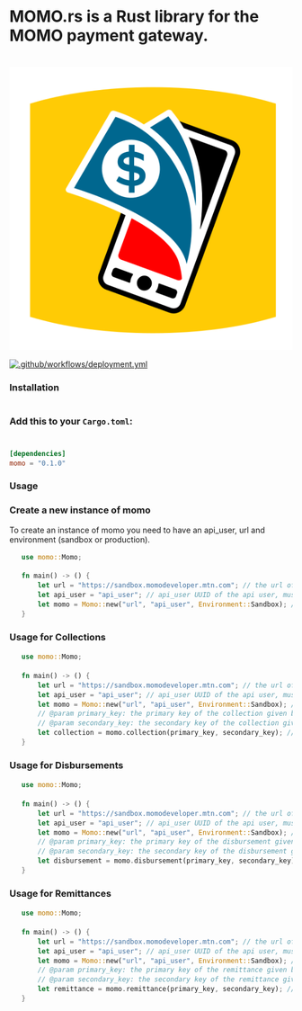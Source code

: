 # MOMO.rs is a Rust library for the MOMO payment gateway.
#
<p align="center">
  <img src="https://github.com/Bourse-numerique-d-afrique/momo.rs/blob/master/images/BrandGuid-mtnmomo.svg" alt="MOMO logo">
</p>

[![.github/workflows/deployment.yml](https://github.com/Bourse-numerique-d-afrique/momo.rs/actions/workflows/deployment.yml/badge.svg)](https://github.com/Bourse-numerique-d-afrique/momo.rs/actions/workflows/deployment.yml)

### Installation
#
### Add this to your `Cargo.toml`:
#
```toml
[dependencies]
momo = "0.1.0"
```

### Usage
### Create a new instance of momo
To create an instance of momo you need to have an api_user, url and environment (sandbox or production).
 ```rust
    use momo::Momo;

    fn main() -> () {
        let url = "https://sandbox.momodeveloper.mtn.com"; // the url of the api you are using for sandbox please use https://sandbox.momodeveloper.mtn.com
        let api_user = "api_user"; // api_user UUID of the api user, must be created first using UUID::new_v4()
        let momo = Momo::new("url", "api_user", Environment::Sandbox); // create a new instance of momo
    }
 ```
### Usage for Collections

 ```rust
    use momo::Momo;

    fn main() -> () {
        let url = "https://sandbox.momodeveloper.mtn.com"; // the url of the api you are using for sandbox please use https://sandbox.momodeveloper.mtn.com
        let api_user = "api_user"; // api_user UUID of the api user, must be created first using UUID::new_v4()
        let momo = Momo::new("url", "api_user", Environment::Sandbox); // create a new instance of momo
        // @param primary_key: the primary key of the collection given by https://momodeveloper.mtn.com when you create a collection product
        // @param secondary_key: the secondary key of the collection given by https://momodeveloper.mtn.com when you create a collection product
        let collection = momo.collection(primary_key, secondary_key); // create a new instance of collection
    }
 ```


### Usage for Disbursements

 ```rust
    use momo::Momo;

    fn main() -> () {
        let url = "https://sandbox.momodeveloper.mtn.com"; // the url of the api you are using for sandbox please use https://sandbox.momodeveloper.mtn.com
        let api_user = "api_user"; // api_user UUID of the api user, must be created first using UUID::new_v4()
        let momo = Momo::new("url", "api_user", Environment::Sandbox); // create a new instance of momo
        // @param primary_key: the primary key of the disbursement given by https://momodeveloper.mtn.com when you create a disbursement product
        // @param secondary_key: the secondary key of the disbursement given by https://momodeveloper.mtn.com when you create a disbursement product
        let disbursement = momo.disbursement(primary_key, secondary_key); // create a new instance of disbursement
    }
 ```

### Usage for Remittances

 ```rust
    use momo::Momo;

    fn main() -> () {
        let url = "https://sandbox.momodeveloper.mtn.com"; // the url of the api you are using for sandbox please use https://sandbox.momodeveloper.mtn.com
        let api_user = "api_user"; // api_user UUID of the api user, must be created first using UUID::new_v4()
        let momo = Momo::new("url", "api_user", Environment::Sandbox); // create a new instance of momo
        // @param primary_key: the primary key of the remittance given by https://momodeveloper.mtn.com when you create a remittance product
        // @param secondary_key: the secondary key of the remittance given by https://momodeveloper.mtn.com when you create a remittance product
        let remittance = momo.remittance(primary_key, secondary_key); // create a new instance of remittance
    }
 ```
